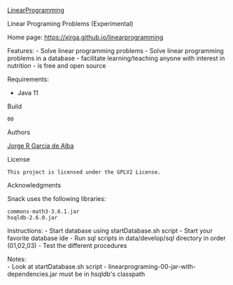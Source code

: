 [LinearProgramming](https://xjrga.github.io/linearprogramming "Linear Programming Problems")

Linear Programing Problems (Experimental)
    
Home page: https://xjrga.github.io/linearprogramming
    
Features:
    - Solve linear programming problems
    - Solve linear programming problems in a database
    - facilitate learning/teaching anyone with interest in nutrition
    - is free and open source
    
Requirements:
   - Java 11

Build

    00

Authors

[Jorge R Garcia de Alba](https://xjrga.github.io "Jorge R Garcia de Alba")

License

    This project is licensed under the GPLV2 License.

Acknowledgments

Snack uses the following libraries:

    commons-math3-3.6.1.jar
    hsqldb-2.6.0.jar

Instructions:
    - Start database using startDatabase.sh script
    - Start your favorite database ide
    - Run sql scripts in data/develop/sql directory in order (01,02,03)
    - Test the different procedures

Notes:        
    - Look at startDatabase.sh script
    - linearprograming-00-jar-with-dependencies.jar must be in hsqldb's classpath

    